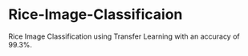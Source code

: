# Rice-Image-Classificaion
Rice Image Classification using Transfer Learning with an accuracy of 99.3%.
